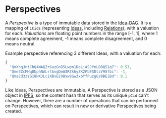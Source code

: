 # Perspectives

A _Perspective_ is a type of immutable data stored in the [Idea-DAG][Idea-DAG].  It is a
mapping of `iCids` (representing [Ideas][Ideas], including
[Relations][Relations]), with a valuation for each.  _Valuations_ are floating
point numbers in the range [-1, 1], where 1 means complete agreement, -1 means
complete disagreement, and 0 means neutral.  

Example perspective referencing 3 different Ideas, with a valuation for each:

```js
{
  "QmXhqJntChQ4WAQZrGuzGnD5Lwpm1DoLjASJfmLD8Q51q7": 0.53,
  "Qme3ZcMHqDUphNALrfAvgDmW3RZkhyZK2FbESDtzV98fbi": -1,
  "Qma2d3zYG18HXJLciXBvE29Bsw9Gw3xbYfPuzgGz8BEiBd": 0.1
}
```

Like Ideas, Perspectives are immutable.  A Perspective is stored as a JSON
object in [IPFS][IPFS], so the content hash that serves as its unique `pCid`
can't change.  However, there are a number of operations that can be performed
on Perspectives, which can result in new or derivative Perspectives being
created.


[Ideas]: ./IDEAS.md
[Idea-DAG]: ./IDEA_DAG.md
[IPFS]: https://ipfs.io
[Relations]: ./RELATIONS.md
